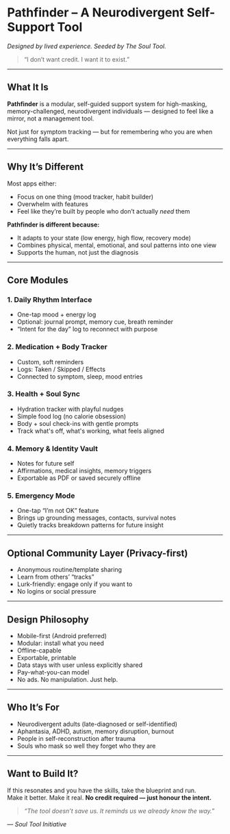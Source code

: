 # Pathfinder – A Neurodivergent Self-Support Tool  
*Designed by lived experience. Seeded by The Soul Tool.*

> “I don’t want credit. I want it to exist.”

---

## What It Is

**Pathfinder** is a modular, self-guided support system for high-masking, memory-challenged, neurodivergent individuals — designed to feel like a mirror, not a management tool.

Not just for symptom tracking — but for remembering who you are when everything falls apart.

---

## Why It’s Different

Most apps either:

- Focus on one thing (mood tracker, habit builder)  
- Overwhelm with features  
- Feel like they’re built by people who don’t actually *need* them  

**Pathfinder is different because:**

- It adapts to your state (low energy, high flow, recovery mode)  
- Combines physical, mental, emotional, and soul patterns into one view  
- Supports the human, not just the diagnosis  

---

## Core Modules

### 1. Daily Rhythm Interface
- One-tap mood + energy log  
- Optional: journal prompt, memory cue, breath reminder  
- “Intent for the day” log to reconnect with purpose  

### 2. Medication + Body Tracker
- Custom, soft reminders  
- Logs: Taken / Skipped / Effects  
- Connected to symptom, sleep, mood entries  

### 3. Health + Soul Sync
- Hydration tracker with playful nudges  
- Simple food log (no calorie obsession)  
- Body + soul check-ins with gentle prompts  
- Track what's off, what's working, what feels aligned  

### 4. Memory & Identity Vault
- Notes for future self  
- Affirmations, medical insights, memory triggers  
- Exportable as PDF or saved securely offline  

### 5. Emergency Mode
- One-tap “I’m not OK” feature  
- Brings up grounding messages, contacts, survival notes  
- Quietly tracks breakdown patterns for future insight  

---

## Optional Community Layer (Privacy-first)

- Anonymous routine/template sharing  
- Learn from others’ “tracks”  
- Lurk-friendly: engage only if you want to  
- No logins or social pressure  

---

## Design Philosophy

- Mobile-first (Android preferred)  
- Modular: install what you need  
- Offline-capable  
- Exportable, printable  
- Data stays with user unless explicitly shared  
- Pay-what-you-can model  
- No ads. No manipulation. Just help.  

---

## Who It’s For

- Neurodivergent adults (late-diagnosed or self-identified)  
- Aphantasia, ADHD, autism, memory disruption, burnout  
- People in self-reconstruction after trauma  
- Souls who mask so well they forget who they are  

---

## Want to Build It?

If this resonates and you have the skills, take the blueprint and run.  
Make it better. Make it real. **No credit required — just honour the intent.**

> *“The tool doesn’t save us. It reminds us we already know the way.”*

— *Soul Tool Initiative*
